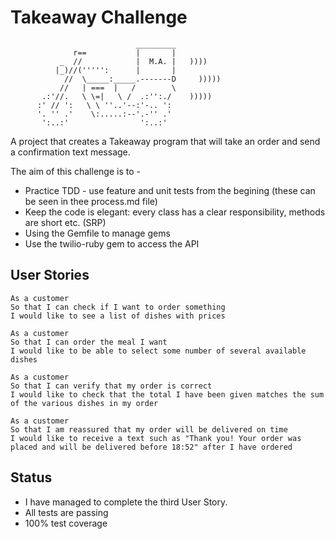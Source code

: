 Takeaway Challenge
==================
```
                            _________
              r==           |       |
           _  //            |  M.A. |   ))))
          |_)//(''''':      |       |
            //  \_____:_____.-------D     )))))
           //   | ===  |   /        \
       .:'//.   \ \=|   \ /  .:'':./    )))))
      :' // ':   \ \ ''..'--:'-.. ':
      '. '' .'    \:.....:--'.-'' .'
       ':..:'                ':..:'

 ```
A project that creates a Takeaway program that will take an order and send a confirmation text message. 

The aim of this challenge is to - 
- Practice TDD - use feature and unit tests from the begining (these can be seen in thee process.md file)
- Keep the code is elegant: every class has a clear responsibility, methods are short etc. (SRP)
- Using the Gemfile to manage gems
- Use the twilio-ruby gem to access the API

User Stories 
-------

```
As a customer
So that I can check if I want to order something
I would like to see a list of dishes with prices

As a customer
So that I can order the meal I want
I would like to be able to select some number of several available dishes

As a customer
So that I can verify that my order is correct
I would like to check that the total I have been given matches the sum of the various dishes in my order

As a customer
So that I am reassured that my order will be delivered on time
I would like to receive a text such as "Thank you! Your order was placed and will be delivered before 18:52" after I have ordered
```

Status 
-------
- I have managed to complete the third User Story. 
- All tests are passing
- 100% test coverage
